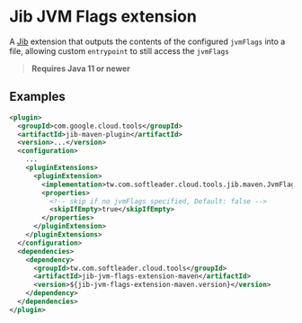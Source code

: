 # Jib JVM Flags extension

A [Jib](https://github.com/GoogleContainerTools/jib) extension that outputs the contents of the configured `jvmFlags` into a file, allowing custom `entrypoint` to still access the `jvmFlags`

> **Requires Java 11 or newer**

## Examples

```xml
<plugin>
  <groupId>com.google.cloud.tools</groupId>
  <artifactId>jib-maven-plugin</artifactId>
  <version>...</version>
  <configuration>
    ...
    <pluginExtensions>
      <pluginExtension>
        <implementation>tw.com.softleader.cloud.tools.jib.maven.JvmFlagsCalculatorExtension</implementation>
        <properties>
          <!-- skip if no jvmFlags specified, Default: false -->
          <skipIfEmpty>true</skipIfEmpty>
        </properties>
      </pluginExtension>
    </pluginExtensions>
  </configuration>
  <dependencies>
    <dependency>
      <groupId>tw.com.softleader.cloud.tools</groupId>
      <artifactId>jib-jvm-flags-extension-maven</artifactId>
      <version>${jib-jvm-flags-extension-maven.version}</version>
    </dependency>
  </dependencies>
</plugin>
```
